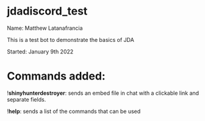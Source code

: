 # jdadiscord_test
Name: Matthew Latanafrancia 

This is a test bot to demonstrate the basics of JDA

Started: January 9th 2022

# Commands added:
!**shinyhunterdestroyer**: sends an embed file in chat with a clickable link and separate fields.

!**help**: sends a list of the commands that can be used

